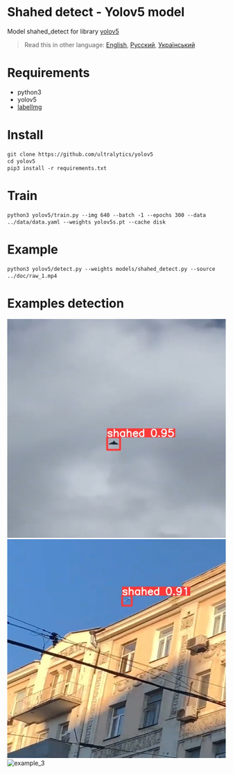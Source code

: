 # Shahed detect - Yolov5 model

Model shahed_detect for library [yolov5](https://github.com/ultralytics/yolov5)

> Read this in other language: [English](README.en.md), [Русский](README.md), [Український](README.ua.md)

# Requirements
* python3
* yolov5
* [labelImg](https://github.com/heartexlabs/labelImg) 

# Install
```shell
git clone https://github.com/ultralytics/yolov5
cd yolov5
pip3 install -r requirements.txt
```

# Train
```shell
python3 yolov5/train.py --img 640 --batch -1 --epochs 300 --data ../data/data.yaml --weights yolov5s.pt --cache disk
```

# Example
```shell
python3 yolov5/detect.py --weights models/shahed_detect.py --source ../doc/raw_1.mp4
```

# Examples detection
![example_1](https://github.com/RapidappsIT/shahed_detect/blob/master/doc/example_1.jpg?raw=true)
![example_2](https://github.com/RapidappsIT/shahed_detect/blob/master/doc/example_2.jpg?raw=true)
![example_3](https://github.com/RapidappsIT/shahed_detect/blob/master/doc/example_1.gif?raw=true)